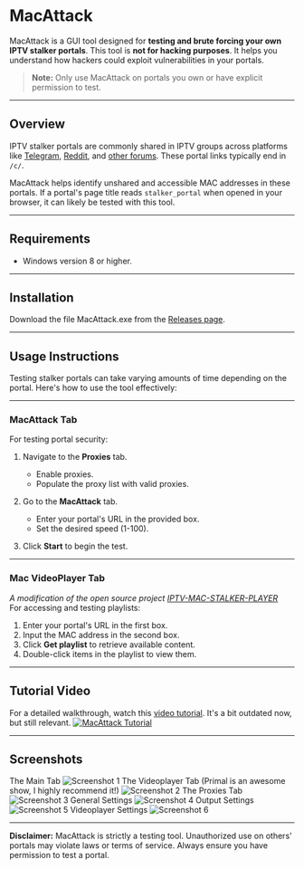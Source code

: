# MacAttack

MacAttack is a GUI tool designed for **testing and brute forcing your own IPTV stalker portals**. This tool is **not for hacking purposes**. It helps you understand how hackers could exploit vulnerabilities in your portals. 

> **Note:** Only use MacAttack on portals you own or have explicit permission to test.

---

## Overview

IPTV stalker portals are commonly shared in IPTV groups across platforms like [Telegram](https://www.google.com/search?q=inurl:%22t.me%22%20telegram+iptv+mac+portal), [Reddit](https://www.reddit.com/r/iptvglory/), and [other forums](https://www.google.com/search?q="00%3A1a%3A79"+"%2Fc%2F"). These portal links typically end in `/c/`.

MacAttack helps identify unshared and accessible MAC addresses in these portals. If a portal's page title reads `stalker_portal` when opened in your browser, it can likely be tested with this tool. 

---

## Requirements
- Windows version 8 or higher.
---

## Installation

Download the file MacAttack.exe from the [Releases page](https://github.com/Evilvir-us/MacAttack/releases).

---

## Usage Instructions

Testing stalker portals can take varying amounts of time depending on the portal. Here's how to use the tool effectively:

---

### **MacAttack Tab**
For testing portal security:

1. Navigate to the **Proxies** tab.  
   - Enable proxies.  
   - Populate the proxy list with valid proxies.  

2. Go to the **MacAttack** tab.  
   - Enter your portal's URL in the provided box.  
   - Set the desired speed (1-100).  

3. Click **Start** to begin the test.

---

### **Mac VideoPlayer Tab**
*A modification of the open source project [IPTV-MAC-STALKER-PLAYER](https://github.com/Cyogenus/IPTV-MAC-STALKER-PLAYER)*\
For accessing and testing playlists:

1. Enter your portal's URL in the first box.  
2. Input the MAC address in the second box.  
3. Click **Get playlist** to retrieve available content.  
4. Double-click items in the playlist to view them.

---

## Tutorial Video

For a detailed walkthrough, watch this [video tutorial](https://www.youtube.com/watch?v=90joS8qgbrQ).
It's a bit outdated now, but still relevant.
[![MacAttack Tutorial](https://img.youtube.com/vi/90joS8qgbrQ/0.jpg)](https://www.youtube.com/watch?v=90joS8qgbrQ)

---

## Screenshots
The Main Tab
![Screenshot 1](https://evilvir.us/application/files/9717/3615/4029/Screenshot_2025-01-06_005431.png)
The Videoplayer Tab (Primal is an awesome show, I highly recommend it!)
![Screenshot 2](https://evilvir.us/application/files/7517/3615/4038/Screenshot_2025-01-06_005558.png)
The Proxies Tab
![Screenshot 3](https://evilvir.us/application/files/3217/3615/4037/Screenshot_2025-01-06_005609.png)
General Settings
![Screenshot 4](https://evilvir.us/application/files/7417/3615/4036/Screenshot_2025-01-06_005632.png)
Output Settings
![Screenshot 5](https://evilvir.us/application/files/4817/3615/4035/Screenshot_2025-01-06_005650.png)
Videoplayer Settings
![Screenshot 6](https://evilvir.us/application/files/3717/3615/4033/Screenshot_2025-01-06_005659.png)

---

**Disclaimer:** MacAttack is strictly a testing tool. Unauthorized use on others' portals may violate laws or terms of service. Always ensure you have permission to test a portal.

